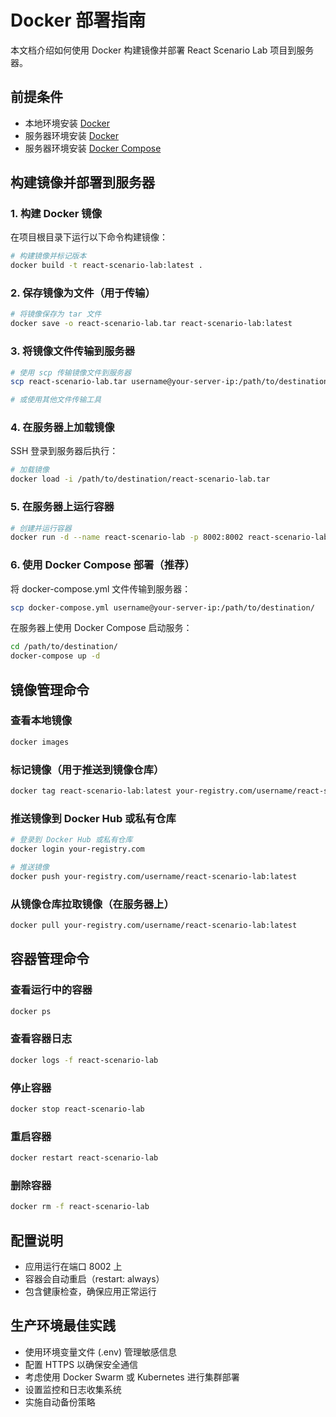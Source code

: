 # Docker 部署指南

本文档介绍如何使用 Docker 构建镜像并部署 React Scenario Lab 项目到服务器。

## 前提条件

- 本地环境安装 [Docker](https://docs.docker.com/get-docker/)
- 服务器环境安装 [Docker](https://docs.docker.com/get-docker/)
- 服务器环境安装 [Docker Compose](https://docs.docker.com/compose/install/)

## 构建镜像并部署到服务器

### 1. 构建 Docker 镜像

在项目根目录下运行以下命令构建镜像：

```bash
# 构建镜像并标记版本
docker build -t react-scenario-lab:latest .
```

### 2. 保存镜像为文件（用于传输）

```bash
# 将镜像保存为 tar 文件
docker save -o react-scenario-lab.tar react-scenario-lab:latest
```

### 3. 将镜像文件传输到服务器

```bash
# 使用 scp 传输镜像文件到服务器
scp react-scenario-lab.tar username@your-server-ip:/path/to/destination/

# 或使用其他文件传输工具
```

### 4. 在服务器上加载镜像

SSH 登录到服务器后执行：

```bash
# 加载镜像
docker load -i /path/to/destination/react-scenario-lab.tar
```

### 5. 在服务器上运行容器

```bash
# 创建并运行容器
docker run -d --name react-scenario-lab -p 8002:8002 react-scenario-lab:latest
```

### 6. 使用 Docker Compose 部署（推荐）

将 docker-compose.yml 文件传输到服务器：

```bash
scp docker-compose.yml username@your-server-ip:/path/to/destination/
```

在服务器上使用 Docker Compose 启动服务：

```bash
cd /path/to/destination/
docker-compose up -d
```

## 镜像管理命令

### 查看本地镜像

```bash
docker images
```

### 标记镜像（用于推送到镜像仓库）

```bash
docker tag react-scenario-lab:latest your-registry.com/username/react-scenario-lab:latest
```

### 推送镜像到 Docker Hub 或私有仓库

```bash
# 登录到 Docker Hub 或私有仓库
docker login your-registry.com

# 推送镜像
docker push your-registry.com/username/react-scenario-lab:latest
```

### 从镜像仓库拉取镜像（在服务器上）

```bash
docker pull your-registry.com/username/react-scenario-lab:latest
```

## 容器管理命令

### 查看运行中的容器

```bash
docker ps
```

### 查看容器日志

```bash
docker logs -f react-scenario-lab
```

### 停止容器

```bash
docker stop react-scenario-lab
```

### 重启容器

```bash
docker restart react-scenario-lab
```

### 删除容器

```bash
docker rm -f react-scenario-lab
```

## 配置说明

- 应用运行在端口 8002 上
- 容器会自动重启（restart: always）
- 包含健康检查，确保应用正常运行

## 生产环境最佳实践

- 使用环境变量文件 (.env) 管理敏感信息
- 配置 HTTPS 以确保安全通信
- 考虑使用 Docker Swarm 或 Kubernetes 进行集群部署
- 设置监控和日志收集系统
- 实施自动备份策略
